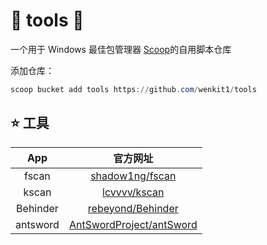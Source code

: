 # 🍨 tools 🍨

一个用于 Windows 最佳包管理器 [Scoop](https://github.com/ScoopInstaller/Scoop)的自用脚本仓库

添加仓库：

```powershell
scoop bucket add tools https://github.com/wenkit1/tools
```

## :star: 工具

|   App    |                         官方网址                            |
| :------: | :-------------------------------------------------------: |
|  fscan   |   [shadow1ng/fscan](https://github.com/shadow1ng/fscan)   |
|  kscan   |      [lcvvvv/kscan](https://github.com/lcvvvv/kscan)      |
| Behinder | [rebeyond/Behinder](https://github.com/rebeyond/Behinder) |
| antsword | [AntSwordProject/antSword](https://github.com/AntSwordProject/antSword) |



